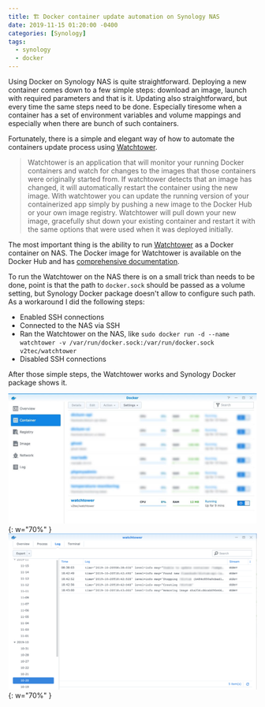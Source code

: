 ```yaml
---
title: 🏗️ Docker container update automation on Synology NAS
date: 2019-11-15 01:20:00 -0400
categories: [Synology]
tags:
  - synology
  - docker
---
```


Using Docker on Synology NAS is quite straightforward. Deploying a new container comes down to a few simple steps: download an image, launch with required parameters and that is it. Updating also straightforward, but every time the same steps need to be done. Especially tiresome when a container has a set of environment variables and volume mappings and especially when there are bunch of such containers.

Fortunately, there is a simple and elegant way of how to automate the containers update process using [Watchtower](https://github.com/containrrr/watchtower).

> Watchtower is an application that will monitor your running Docker containers and watch for changes to the images that those containers were originally started from. If watchtower detects that an image has changed, it will automatically restart the container using the new image. With watchtower you can update the running version of your containerized app simply by pushing a new image to the Docker Hub or your own image registry. Watchtower will pull down your new image, gracefully shut down your existing container and restart it with the same options that were used when it was deployed initially.

The most important thing is the ability to run [Watchtower](https://github.com/containrrr/watchtower) as a Docker container on NAS. The Docker image for Watchtower is available on the Docker Hub and has [comprehensive documentation](https://hub.docker.com/r/v2tec/watchtower/).

To run the Watchtower on the NAS there is on a small trick than needs to be done, point is that the path to `docker.sock` should be passed as a volume setting, but Synology Docker package doesn't allow to configure such path. As a workaround I did the following steps:

- Enabled SSH connections
- Connected to the NAS via SSH
- Ran the Watchtower on the NAS, like `sudo docker run -d --name watchtower -v /var/run/docker.sock:/var/run/docker.sock v2tec/watchtower`
- Disabled SSH connections

After those simple steps, the Watchtower works and Synology Docker package shows it.

![Watchtower container](/assets/img/blog/docker-container-update-automation-on-synology-nas/watchtower-container.jpg){: w="70%" }
![Watchtower logs](/assets/img/blog/docker-container-update-automation-on-synology-nas/watchtower-logs.png){: w="70%" }
